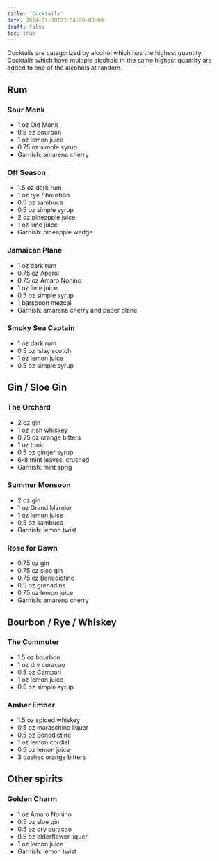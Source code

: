 ```yaml
---
title: 'Cocktails'
date: 2024-01-30T23:54:28-08:00
draft: false
toc: true
---
```

Cocktails are categorized by alcohol which has the highest quantity. Cocktails which have multiple alcohols in the same highest quantity are added to one of the alcohols at random.

## Rum

### Sour Monk
* 1 oz Old Monk
* 0.5 oz bourbon
* 1 oz lemon juice
* 0.75 oz simple syrup
* Garnish: amarena cherry

### Off Season
* 1.5 oz dark rum
* 1 oz rye / bourbon
* 0.5 oz sambuca
* 0.5 oz simple syrup
* 2 oz pineapple juice
* 1 oz lime juice
* Garnish: pineapple wedge

### Jamaican Plane
* 1 oz dark rum
* 0.75 oz Aperol
* 0.75 oz Amaro Nonino
* 1 oz lime juice
* 0.5 oz simple syrup
* 1 barspoon mezcal
* Garnish: amarena cherry and paper plane

### Smoky Sea Captain
* 1 oz dark rum
* 0.5 oz Islay scotch
* 1 oz lemon juice
* 0.5 oz simple syrup

## Gin / Sloe Gin

### The Orchard
* 2 oz gin
* 1 oz irish whiskey
* 0.25 oz orange bitters
* 1 oz tonic
* 0.5 oz ginger syrup
* 6-8 mint leaves, crushed
* Garnish: mint sprig

### Summer Monsoon
* 2 oz gin
* 1 oz Grand Marnier
* 1 oz lemon juice
* 0.5 oz sambuca
* Garnish: lemon twist

### Rose for Dawn
* 0.75 oz gin
* 0.75 oz sloe gin
* 0.75 oz Benedictine
* 0.5 oz grenadine
* 0.75 oz lemon juice
* Garnish: amarena cherry

## Bourbon / Rye / Whiskey

### The Commuter
* 1.5 oz bourbon
* 1 oz dry curacao
* 0.5 oz Campari
* 1 oz lemon juice
* 0.5 oz simple syrup

### Amber Ember
* 1.5 oz spiced whiskey
* 0.5 oz maraschino liquer
* 0.5 oz Benedictine
* 1 oz lemon cordial
* 0.5 oz lemon juice
* 3 dashes orange bitters

## Other spirits

### Golden Charm
* 1 oz Amaro Nonino
* 0.5 oz sloe gin
* 0.5 oz dry curacao
* 0.5 oz elderflower liquer
* 1 oz lemon juice
* Garnish: lemon twist

